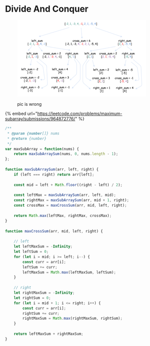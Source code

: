 # Divide And Conquer



<figure><img src="../../../../.gitbook/assets/max sub array sum divide and conquer (1).png" alt=""><figcaption><p>pic is wrong</p></figcaption></figure>

{% embed url="https://leetcode.com/problems/maximum-subarray/submissions/964872776/" %}



```javascript
/**
 * @param {number[]} nums
 * @return {number}
 */
var maxSubArray = function(nums) {
    return maxSubArraySum(nums, 0, nums.length - 1);
};

function maxSubArraySum(arr, left, right) {
    if (left === right) return arr[left];

    const mid = left + Math.floor((right - left) / 2);

    const leftMax = maxSubArraySum(arr, left, mid);
    const rightMax = maxSubArraySum(arr, mid + 1, right);
    const crossMax = maxCrossSum(arr, mid, left, right);

    return Math.max(leftMax, rightMax, crossMax);
}

function maxCrossSum(arr, mid, left, right) {

    // left
    let leftMaxSum = -Infinity;
    let leftSum = 0;
    for (let i = mid; i >= left; i--) {
        const curr = arr[i];
        leftSum += curr;
        leftMaxSum = Math.max(leftMaxSum, leftSum);        
    }

    // right
    let rightMaxSum = -Infinity;
    let rightSum = 0;
    for (let i = mid + 1; i <= right; i++) {
        const curr = arr[i];
        rightSum += curr;
        rightMaxSum = Math.max(rightMaxSum, rightSum);
    }

    return leftMaxSum + rightMaxSum;
}
```



